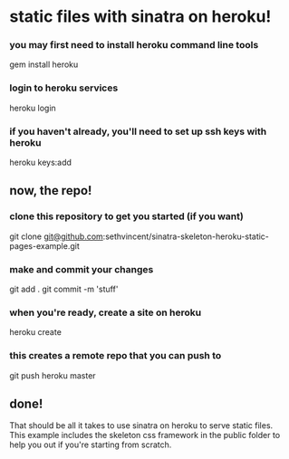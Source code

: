 # static files with sinatra on heroku!

### you may first need to install heroku command line tools
  gem install heroku

### login to heroku services
  heroku login

### if you haven't already, you'll need to set up ssh keys with heroku
  heroku keys:add

## now, the repo!

### clone this repository to get you started (if you want)
  git clone git@github.com:sethvincent/sinatra-skeleton-heroku-static-pages-example.git

### make and commit your changes
  git add .
  git commit -m 'stuff'

### when you're ready, create a site on heroku
  heroku create

### this creates a remote repo that you can push to
  git push heroku master

## done!


That should be all it takes to use sinatra on heroku to serve static files.  
This example includes the skeleton css framework in the public folder to help you out if you're starting from scratch.   
